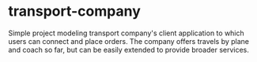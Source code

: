 # transport-company
Simple project modeling transport company's client application to which users can connect and place orders. The company offers travels by plane and coach so far, but can be easily extended to provide broader services.
